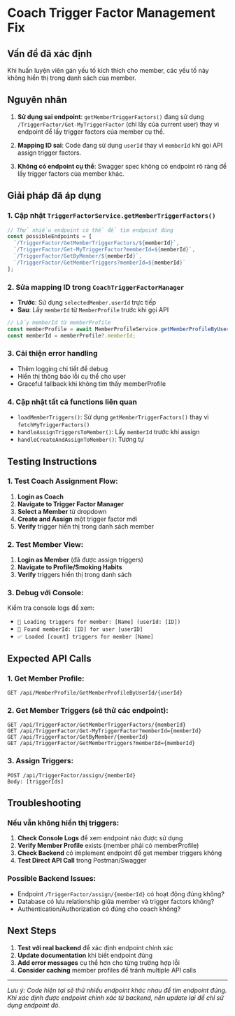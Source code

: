 # Coach Trigger Factor Management Fix

## Vấn đề đã xác định

Khi huấn luyện viên gán yếu tố kích thích cho member, các yếu tố này không hiển thị trong danh sách của member. 

## Nguyên nhân

1. **Sử dụng sai endpoint**: `getMemberTriggerFactors()` đang sử dụng `/TriggerFactor/Get-MyTriggerFactor` (chỉ lấy của current user) thay vì endpoint để lấy trigger factors của member cụ thể.

2. **Mapping ID sai**: Code đang sử dụng `userId` thay vì `memberId` khi gọi API assign trigger factors.

3. **Không có endpoint cụ thể**: Swagger spec không có endpoint rõ ràng để lấy trigger factors của member khác.

## Giải pháp đã áp dụng

### 1. Cập nhật `TriggerFactorService.getMemberTriggerFactors()`

```javascript
// Thử nhiều endpoint có thể để tìm endpoint đúng
const possibleEndpoints = [
  `/TriggerFactor/GetMemberTriggerFactors/${memberId}`,
  `/TriggerFactor/Get-MyTriggerFactor?memberId=${memberId}`,
  `/TriggerFactor/GetByMember/${memberId}`,
  `/TriggerFactor/GetMemberTriggers?memberId=${memberId}`
];
```

### 2. Sửa mapping ID trong `CoachTriggerFactorManager`

- **Trước**: Sử dụng `selectedMember.userId` trực tiếp
- **Sau**: Lấy `memberId` từ `MemberProfile` trước khi gọi API

```javascript
// Lấy memberId từ memberProfile
const memberProfile = await MemberProfileService.getMemberProfileByUserId(selectedMember.userId);
const memberId = memberProfile?.memberId;
```

### 3. Cải thiện error handling

- Thêm logging chi tiết để debug
- Hiển thị thông báo lỗi cụ thể cho user
- Graceful fallback khi không tìm thấy memberProfile

### 4. Cập nhật tất cả functions liên quan

- `loadMemberTriggers()`: Sử dụng `getMemberTriggerFactors()` thay vì `fetchMyTriggerFactors()`
- `handleAssignTriggersToMember()`: Lấy `memberId` trước khi assign
- `handleCreateAndAssignToMember()`: Tương tự

## Testing Instructions

### 1. Test Coach Assignment Flow:

1. **Login as Coach**
2. **Navigate to Trigger Factor Manager**
3. **Select a Member** từ dropdown
4. **Create and Assign** một trigger factor mới
5. **Verify** trigger hiển thị trong danh sách member

### 2. Test Member View:

1. **Login as Member** (đã được assign triggers)
2. **Navigate to Profile/Smoking Habits**
3. **Verify** triggers hiển thị trong danh sách

### 3. Debug với Console:

Kiểm tra console logs để xem:
- `🔄 Loading triggers for member: [Name] (userId: [ID])`
- `📝 Found memberId: [ID] for user [userID]`
- `✅ Loaded [count] triggers for member [Name]`

## Expected API Calls

### 1. Get Member Profile:
```
GET /api/MemberProfile/GetMemberProfileByUserId/{userId}
```

### 2. Get Member Triggers (sẽ thử các endpoint):
```
GET /api/TriggerFactor/GetMemberTriggerFactors/{memberId}
GET /api/TriggerFactor/Get-MyTriggerFactor?memberId={memberId}
GET /api/TriggerFactor/GetByMember/{memberId}
GET /api/TriggerFactor/GetMemberTriggers?memberId={memberId}
```

### 3. Assign Triggers:
```
POST /api/TriggerFactor/assign/{memberId}
Body: [triggerIds]
```

## Troubleshooting

### Nếu vẫn không hiển thị triggers:

1. **Check Console Logs** để xem endpoint nào được sử dụng
2. **Verify Member Profile** exists (member phải có memberProfile)
3. **Check Backend** có implement endpoint để get member triggers không
4. **Test Direct API Call** trong Postman/Swagger

### Possible Backend Issues:

- Endpoint `/TriggerFactor/assign/{memberId}` có hoạt động đúng không?
- Database có lưu relationship giữa member và trigger factors không?
- Authentication/Authorization có đúng cho coach không?

## Next Steps

1. **Test với real backend** để xác định endpoint chính xác
2. **Update documentation** khi biết endpoint đúng
3. **Add error messages** cụ thể hơn cho từng trường hợp lỗi
4. **Consider caching** member profiles để tránh multiple API calls

---

*Lưu ý: Code hiện tại sẽ thử nhiều endpoint khác nhau để tìm endpoint đúng. Khi xác định được endpoint chính xác từ backend, nên update lại để chỉ sử dụng endpoint đó.*

